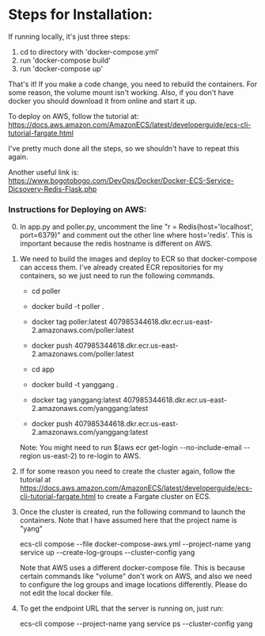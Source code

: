 Steps for Installation:
===
If running locally, it's just three steps:
1. cd to directory with 'docker-compose.yml'
2. run 'docker-compose build'
3. run 'docker-compose up'

That's it! If you make a code change, you need to rebuild the containers. For some reason, the volume mount isn't working. Also, if you don't have docker you should download it from online and start it up.


To deploy on AWS, follow the tutorial at:
https://docs.aws.amazon.com/AmazonECS/latest/developerguide/ecs-cli-tutorial-fargate.html

I've pretty much done all the steps, so we shouldn't have to repeat this again.

Another useful link is:
https://www.bogotobogo.com/DevOps/Docker/Docker-ECS-Service-Dicsovery-Redis-Flask.php

### Instructions for Deploying on AWS:

0. In app.py and poller.py, uncomment the line 
"r = Redis(host='localhost', port=6379)" and comment out the other line where
host='redis'. This is important because the redis hostname is different on AWS.

1. We need to build the images and deploy to ECR so that docker-compose can access them. I've already created ECR repositories
for my containers, so we just need to run the following commands.
    
    - cd poller
    - docker build -t poller .
    - docker tag poller:latest 407985344618.dkr.ecr.us-east-2.amazonaws.com/poller:latest
    - docker push 407985344618.dkr.ecr.us-east-2.amazonaws.com/poller:latest
    
    - cd app
    - docker build -t yanggang .
    - docker tag yanggang:latest 407985344618.dkr.ecr.us-east-2.amazonaws.com/yanggang:latest
    - docker push 407985344618.dkr.ecr.us-east-2.amazonaws.com/yanggang:latest
    
    Note: You might need to run $(aws ecr get-login --no-include-email --region us-east-2) to re-login to AWS.
    
2. If for some reason you need to create the cluster again, follow the tutorial at https://docs.aws.amazon.com/AmazonECS/latest/developerguide/ecs-cli-tutorial-fargate.html
 to create a Fargate cluster on ECS.
 
3. Once the cluster is created, run the following command to launch the containers. Note that I have assumed here that the 
project name is "yang"

    ecs-cli compose --file docker-compose-aws.yml --project-name yang service up --create-log-groups --cluster-config yang
    
    Note that AWS uses a different docker-compose file. This is because certain commands like "volume" don't work on AWS,
    and also we need to configure the log groups and image locations differently. Please do not edit the local docker file.

4. To get the endpoint URL that the server is running on, just run:

    ecs-cli compose --project-name yang service ps --cluster-config yang
